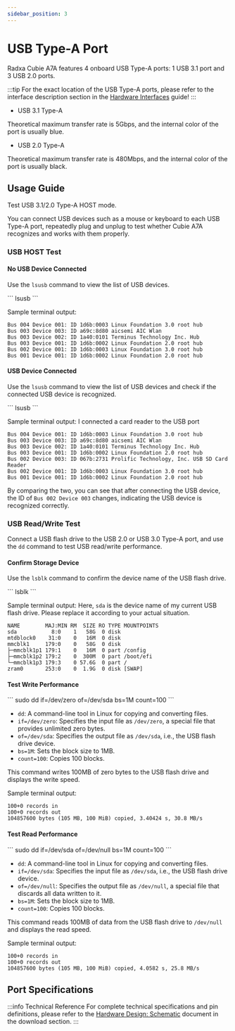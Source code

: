 ```yaml
---
sidebar_position: 3
---
```


# USB Type-A Port

Radxa Cubie A7A features 4 onboard USB Type-A ports: 1 USB 3.1 port and 3 USB 2.0 ports.

:::tip
For the exact location of the USB Type-A ports, please refer to the interface description section in the [Hardware Interfaces](./hardware-info) guide!
:::

- USB 3.1 Type-A

Theoretical maximum transfer rate is 5Gbps, and the internal color of the port is usually blue.

- USB 2.0 Type-A

Theoretical maximum transfer rate is 480Mbps, and the internal color of the port is usually black.

## Usage Guide

Test USB 3.1/2.0 Type-A HOST mode.

You can connect USB devices such as a mouse or keyboard to each USB Type-A port, repeatedly plug and unplug to test whether Cubie A7A recognizes and works with them properly.

### USB HOST Test

#### No USB Device Connected

Use the `lsusb` command to view the list of USB devices.

<NewCodeBlock tip="radxa@device$" type="device">
```
lsusb
```
</NewCodeBlock>

Sample terminal output:

```
Bus 004 Device 001: ID 1d6b:0003 Linux Foundation 3.0 root hub
Bus 003 Device 003: ID a69c:8d80 aicsemi AIC Wlan
Bus 003 Device 002: ID 1a40:0101 Terminus Technology Inc. Hub
Bus 003 Device 001: ID 1d6b:0002 Linux Foundation 2.0 root hub
Bus 002 Device 001: ID 1d6b:0003 Linux Foundation 3.0 root hub
Bus 001 Device 001: ID 1d6b:0002 Linux Foundation 2.0 root hub
```

#### USB Device Connected

Use the `lsusb` command to view the list of USB devices and check if the connected USB device is recognized.

<NewCodeBlock tip="radxa@device$" type="device">
```
lsusb
```
</NewCodeBlock>

Sample terminal output: I connected a card reader to the USB port

```
Bus 004 Device 001: ID 1d6b:0003 Linux Foundation 3.0 root hub
Bus 003 Device 003: ID a69c:8d80 aicsemi AIC Wlan
Bus 003 Device 002: ID 1a40:0101 Terminus Technology Inc. Hub
Bus 003 Device 001: ID 1d6b:0002 Linux Foundation 2.0 root hub
Bus 002 Device 003: ID 067b:2731 Prolific Technology, Inc. USB SD Card Reader
Bus 002 Device 001: ID 1d6b:0003 Linux Foundation 3.0 root hub
Bus 001 Device 001: ID 1d6b:0002 Linux Foundation 2.0 root hub
```

By comparing the two, you can see that after connecting the USB device, the ID of `Bus 002 Device 003` changes, indicating the USB device is recognized correctly.

### USB Read/Write Test

Connect a USB flash drive to the USB 2.0 or USB 3.0 Type-A port, and use the `dd` command to test USB read/write performance.

#### Confirm Storage Device

Use the `lsblk` command to confirm the device name of the USB flash drive.

<NewCodeBlock tip="radxa@device$" type="device">
```
lsblk
```
</NewCodeBlock>

Sample terminal output: Here, `sda` is the device name of my current USB flash drive. Please replace it according to your actual situation.

```
NAME        MAJ:MIN RM  SIZE RO TYPE MOUNTPOINTS
sda           8:0    1   58G  0 disk
mtdblock0    31:0    0   16M  0 disk
mmcblk1     179:0    0   58G  0 disk
├─mmcblk1p1 179:1    0   16M  0 part /config
├─mmcblk1p2 179:2    0  300M  0 part /boot/efi
└─mmcblk1p3 179:3    0 57.6G  0 part /
zram0       253:0    0  1.9G  0 disk [SWAP]
```

#### Test Write Performance

<NewCodeBlock tip="radxa@device$" type="device">
```
sudo dd if=/dev/zero of=/dev/sda bs=1M count=100
```
</NewCodeBlock>

- `dd`: A command-line tool in Linux for copying and converting files.
- `if=/dev/zero`: Specifies the input file as `/dev/zero`, a special file that provides unlimited zero bytes.
- `of=/dev/sda`: Specifies the output file as `/dev/sda`, i.e., the USB flash drive device.
- `bs=1M`: Sets the block size to 1MB.
- `count=100`: Copies 100 blocks.

This command writes 100MB of zero bytes to the USB flash drive and displays the write speed.

Sample terminal output:

```
100+0 records in
100+0 records out
104857600 bytes (105 MB, 100 MiB) copied, 3.40424 s, 30.8 MB/s
```

#### Test Read Performance

<NewCodeBlock tip="radxa@device$" type="device">
```
sudo dd if=/dev/sda of=/dev/null bs=1M count=100
```
</NewCodeBlock>

- `dd`: A command-line tool in Linux for copying and converting files.
- `if=/dev/sda`: Specifies the input file as `/dev/sda`, i.e., the USB flash drive device.
- `of=/dev/null`: Specifies the output file as `/dev/null`, a special file that discards all data written to it.
- `bs=1M`: Sets the block size to 1MB.
- `count=100`: Copies 100 blocks.

This command reads 100MB of data from the USB flash drive to `/dev/null` and displays the read speed.

Sample terminal output:

```
100+0 records in
100+0 records out
104857600 bytes (105 MB, 100 MiB) copied, 4.0582 s, 25.8 MB/s
```

## Port Specifications

:::info Technical Reference
For complete technical specifications and pin definitions, please refer to the [Hardware Design: Schematic](../download) document in the download section.
:::
